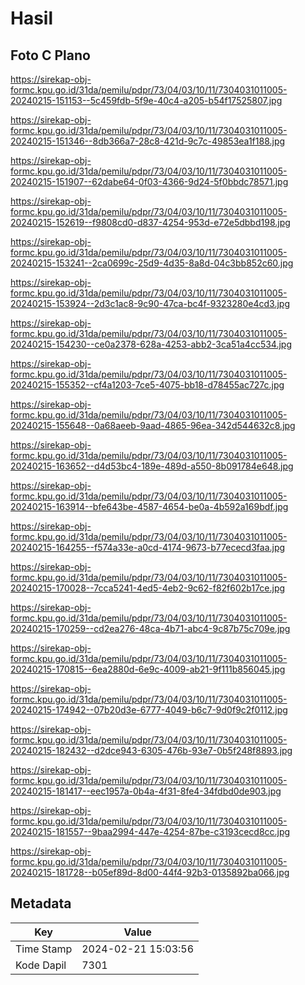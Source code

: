# Hasil

## Foto C Plano

https://sirekap-obj-formc.kpu.go.id/31da/pemilu/pdpr/73/04/03/10/11/7304031011005-20240215-151153--5c459fdb-5f9e-40c4-a205-b54f17525807.jpg

https://sirekap-obj-formc.kpu.go.id/31da/pemilu/pdpr/73/04/03/10/11/7304031011005-20240215-151346--8db366a7-28c8-421d-9c7c-49853ea1f188.jpg

https://sirekap-obj-formc.kpu.go.id/31da/pemilu/pdpr/73/04/03/10/11/7304031011005-20240215-151907--62dabe64-0f03-4366-9d24-5f0bbdc78571.jpg

https://sirekap-obj-formc.kpu.go.id/31da/pemilu/pdpr/73/04/03/10/11/7304031011005-20240215-152619--f9808cd0-d837-4254-953d-e72e5dbbd198.jpg

https://sirekap-obj-formc.kpu.go.id/31da/pemilu/pdpr/73/04/03/10/11/7304031011005-20240215-153241--2ca0699c-25d9-4d35-8a8d-04c3bb852c60.jpg

https://sirekap-obj-formc.kpu.go.id/31da/pemilu/pdpr/73/04/03/10/11/7304031011005-20240215-153924--2d3c1ac8-9c90-47ca-bc4f-9323280e4cd3.jpg

https://sirekap-obj-formc.kpu.go.id/31da/pemilu/pdpr/73/04/03/10/11/7304031011005-20240215-154230--ce0a2378-628a-4253-abb2-3ca51a4cc534.jpg

https://sirekap-obj-formc.kpu.go.id/31da/pemilu/pdpr/73/04/03/10/11/7304031011005-20240215-155352--cf4a1203-7ce5-4075-bb18-d78455ac727c.jpg

https://sirekap-obj-formc.kpu.go.id/31da/pemilu/pdpr/73/04/03/10/11/7304031011005-20240215-155648--0a68aeeb-9aad-4865-96ea-342d544632c8.jpg

https://sirekap-obj-formc.kpu.go.id/31da/pemilu/pdpr/73/04/03/10/11/7304031011005-20240215-163652--d4d53bc4-189e-489d-a550-8b091784e648.jpg

https://sirekap-obj-formc.kpu.go.id/31da/pemilu/pdpr/73/04/03/10/11/7304031011005-20240215-163914--bfe643be-4587-4654-be0a-4b592a169bdf.jpg

https://sirekap-obj-formc.kpu.go.id/31da/pemilu/pdpr/73/04/03/10/11/7304031011005-20240215-164255--f574a33e-a0cd-4174-9673-b77ececd3faa.jpg

https://sirekap-obj-formc.kpu.go.id/31da/pemilu/pdpr/73/04/03/10/11/7304031011005-20240215-170028--7cca5241-4ed5-4eb2-9c62-f82f602b17ce.jpg

https://sirekap-obj-formc.kpu.go.id/31da/pemilu/pdpr/73/04/03/10/11/7304031011005-20240215-170259--cd2ea276-48ca-4b71-abc4-9c87b75c709e.jpg

https://sirekap-obj-formc.kpu.go.id/31da/pemilu/pdpr/73/04/03/10/11/7304031011005-20240215-170815--6ea2880d-6e9c-4009-ab21-9f111b856045.jpg

https://sirekap-obj-formc.kpu.go.id/31da/pemilu/pdpr/73/04/03/10/11/7304031011005-20240215-174942--07b20d3e-6777-4049-b6c7-9d0f9c2f0112.jpg

https://sirekap-obj-formc.kpu.go.id/31da/pemilu/pdpr/73/04/03/10/11/7304031011005-20240215-182432--d2dce943-6305-476b-93e7-0b5f248f8893.jpg

https://sirekap-obj-formc.kpu.go.id/31da/pemilu/pdpr/73/04/03/10/11/7304031011005-20240215-181417--eec1957a-0b4a-4f31-8fe4-34fdbd0de903.jpg

https://sirekap-obj-formc.kpu.go.id/31da/pemilu/pdpr/73/04/03/10/11/7304031011005-20240215-181557--9baa2994-447e-4254-87be-c3193cecd8cc.jpg

https://sirekap-obj-formc.kpu.go.id/31da/pemilu/pdpr/73/04/03/10/11/7304031011005-20240215-181728--b05ef89d-8d00-44f4-92b3-0135892ba066.jpg


## Metadata

| Key        | Value               |
| ---------- | ------------------- |
| Time Stamp | 2024-02-21 15:03:56 |
| Kode Dapil | 7301                |




